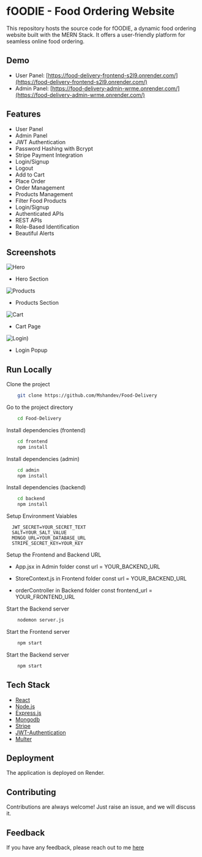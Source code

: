 # fOODIE - Food Ordering Website

This repository hosts the source code for fOODIE, a dynamic food ordering website built with the MERN Stack. It offers a user-friendly platform for seamless online food ordering.

## Demo

- User Panel: [https://food-delivery-frontend-s2l9.onrender.com/](https://food-delivery-frontend-s2l9.onrender.com/)
- Admin Panel: [https://food-delivery-admin-wrme.onrender.com/](https://food-delivery-admin-wrme.onrender.com/)

## Features

- User Panel
- Admin Panel
- JWT Authentication
- Password Hashing with Bcrypt
- Stripe Payment Integration
- Login/Signup
- Logout
- Add to Cart
- Place Order
- Order Management
- Products Management
- Filter Food Products
- Login/Signup
- Authenticated APIs
- REST APIs
- Role-Based Identification
- Beautiful Alerts

## Screenshots

![Hero](https://github.com/user-attachments/assets/d9d69354-bfaa-4508-a278-27e9f6289318)
- Hero Section

![Products](https://i.ibb.co/JnNQPyQ/food-products.png)
- Products Section

![Cart](https://github.com/user-attachments/assets/15e6f254-d476-49c9-b855-a209931ee5a3)
- Cart Page

![Login](https://github.com/user-attachments/assets/8d807033-17a8-4e3b-b9b6-8103caa9cec9))
- Login Popup

## Run Locally

Clone the project

```bash
    git clone https://github.com/Mshandev/Food-Delivery
```
Go to the project directory

```bash
    cd Food-Delivery
```
Install dependencies (frontend)

```bash
    cd frontend
    npm install
```
Install dependencies (admin)

```bash
    cd admin
    npm install
```
Install dependencies (backend)

```bash
    cd backend
    npm install
```
Setup Environment Vaiables

```Make .env file in "backend" folder and store environment Variables
  JWT_SECRET=YOUR_SECRET_TEXT
  SALT=YOUR_SALT_VALUE
  MONGO_URL=YOUR_DATABASE_URL
  STRIPE_SECRET_KEY=YOUR_KEY
 ```

Setup the Frontend and Backend URL
   - App.jsx in Admin folder
      const url = YOUR_BACKEND_URL
     
  - StoreContext.js in Frontend folder
      const url = YOUR_BACKEND_URL

  - orderController in Backend folder
      const frontend_url = YOUR_FRONTEND_URL 

Start the Backend server

```bash
    nodemon server.js
```

Start the Frontend server

```bash
    npm start
```

Start the Backend server

```bash
    npm start
```
## Tech Stack
* [React](https://reactjs.org/)
* [Node.js](https://nodejs.org/en)
* [Express.js](https://expressjs.com/)
* [Mongodb](https://www.mongodb.com/)
* [Stripe](https://stripe.com/)
* [JWT-Authentication](https://jwt.io/introduction)
* [Multer](https://www.npmjs.com/package/multer)

## Deployment

The application is deployed on Render.

## Contributing

Contributions are always welcome!
Just raise an issue, and we will discuss it.

## Feedback

If you have any feedback, please reach out to me [here](https://www.linkedin.com/in/muhammad-shan-full-stack-developer/)
